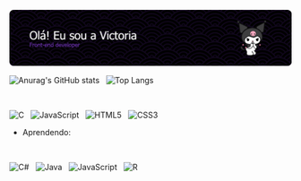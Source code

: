 ![Header](./apresentação.png)

![Anurag's GitHub stats](https://github-readme-stats.vercel.app/api?username=vllyxw&theme=midnight-purple&show_icons=true)&nbsp;&nbsp;&nbsp;![Top Langs](https://github-readme-stats.vercel.app/api/top-langs/?username=vllyxw&theme=midnight-purple&layout=compact)

<br>

![C](https://img.shields.io/badge/c-%2300599C.svg?style=for-the-badge&logo=c&logoColor=white)&nbsp;&nbsp;&nbsp;![JavaScript](https://img.shields.io/badge/javascript-%23323330.svg?style=for-the-badge&logo=javascript&logoColor=%23F7DF1E)&nbsp;&nbsp;&nbsp;![HTML5](https://img.shields.io/badge/html5-%23E34F26.svg?style=for-the-badge&logo=html5&logoColor=white)&nbsp;&nbsp;&nbsp;![CSS3](https://img.shields.io/badge/css3-%231572B6.svg?style=for-the-badge&logo=css3&logoColor=white)

* Aprendendo:
 <br>

![C#](https://img.shields.io/badge/c%23-%23239120.svg?style=for-the-badge&logo=c-sharp&logoColor=white)&nbsp;&nbsp;&nbsp;![Java](https://img.shields.io/badge/java-%23ED8B00.svg?style=for-the-badge&logo=openjdk&logoColor=white)&nbsp;&nbsp;&nbsp;![JavaScript](https://img.shields.io/badge/javascript-%23323330.svg?style=for-the-badge&logo=javascript&logoColor=%23F7DF1E)&nbsp;&nbsp;&nbsp;![R](https://img.shields.io/badge/r-%23276DC3.svg?style=for-the-badge&logo=r&logoColor=white)

 

